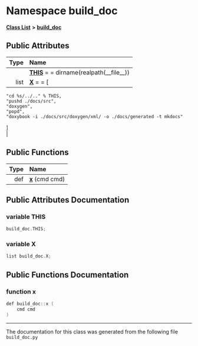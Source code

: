 
# Namespace build\_doc


[**Class List**](annotated.md) **>** [**build\_doc**](namespacebuild__doc.md)


















## Public Attributes

| Type | Name |
| ---: | :--- |
|   | [**THIS**](namespacebuild__doc.md#variable-this)   = =  dirname(realpath(\_\_file\_\_))<br> |
|  list | [**X**](namespacebuild__doc.md#variable-x)   = =  [
    "cd %s/../.." % THIS,
    "pushd ./docs/src",
    "doxygen",
    "popd",
    "doxybook -i ./docs/src/doxygen/xml/ -o ./docs/generated -t mkdocs"
]<br> |


## Public Functions

| Type | Name |
| ---: | :--- |
|  def | [**x**](namespacebuild__doc.md#function-x) (cmd cmd) <br> |








## Public Attributes Documentation


### variable THIS 


```cpp
build_doc.THIS;
```



### variable X 


```cpp
list build_doc.X;
```


## Public Functions Documentation


### function x 


```cpp
def build_doc::x (
    cmd cmd
) 
```



------------------------------
The documentation for this class was generated from the following file `build_doc.py`